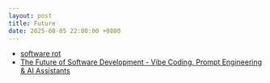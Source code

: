 ```yaml
---
layout: post
title: Future
date: 2025-08-05 22:00:00 +0800
---
```

- [software rot](https://permacomputing.net/software_rot/)
- [The Future of Software Development - Vibe Coding, Prompt Engineering & AI Assistants](https://www.youtube.com/watch?v=EIPxf7rgIPI)
